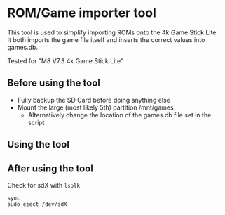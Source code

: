 # ROM/Game importer tool
This tool is used to simplify importing ROMs onto the 4k Game Stick Lite.  
It both imports the game file itself and inserts the correct values into games.db.

Tested for "M8 V7.3 4k Game Stick Lite"

## Before using the tool
- Fully backup the SD Card before doing anything else
- Mount the large (most likely 5th) partition /mnt/games
  - Alternatively change the location of the games.db file set in the script

## Using the tool


## After using the tool
Check for sdX with ```lsblk```
```
sync
sudo eject /dev/sdX
```
